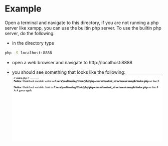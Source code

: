 # Example
Open a terminal and navigate to this directory, if you are not running a php server
like xampp, you can use the builtin php server.  To use the builtin php server, do the following:
* in the directory type
```bash
php -S localhost:8888
```
* open a web browser and navigate to http://localhost:8888

* you should see something that looks like the following: 
![image of output for index.php](images/1.png)
